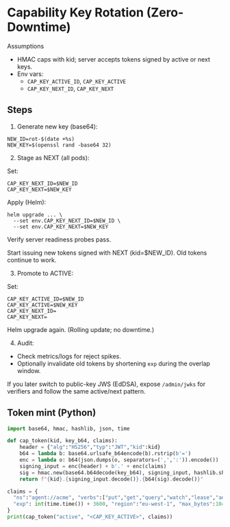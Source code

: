 # Capability Key Rotation (Zero-Downtime)

Assumptions
- HMAC caps with kid; server accepts tokens signed by active or next keys.
- Env vars:
  - `CAP_KEY_ACTIVE_ID`, `CAP_KEY_ACTIVE`
  - `CAP_KEY_NEXT_ID`, `CAP_KEY_NEXT`

## Steps

1) Generate new key (base64):

```
NEW_ID=rot-$(date +%s)
NEW_KEY=$(openssl rand -base64 32)
```

2) Stage as NEXT (all pods):

Set:

```
CAP_KEY_NEXT_ID=$NEW_ID
CAP_KEY_NEXT=$NEW_KEY
```

Apply (Helm):

```
helm upgrade ... \
  --set env.CAP_KEY_NEXT_ID=$NEW_ID \
  --set env.CAP_KEY_NEXT=$NEW_KEY
```

Verify server readiness probes pass.

Start issuing new tokens signed with NEXT (kid=$NEW_ID). Old tokens continue to work.

3) Promote to ACTIVE:

Set:

```
CAP_KEY_ACTIVE_ID=$NEW_ID
CAP_KEY_ACTIVE=$NEW_KEY
CAP_KEY_NEXT_ID=
CAP_KEY_NEXT=
```

Helm upgrade again. (Rolling update; no downtime.)

4) Audit:
- Check metrics/logs for reject spikes.
- Optionally invalidate old tokens by shortening `exp` during the overlap window.

If you later switch to public-key JWS (EdDSA), expose `/admin/jwks` for verifiers and follow the same active/next pattern.

## Token mint (Python)

```python
import base64, hmac, hashlib, json, time

def cap_token(kid, key_b64, claims):
    header = {"alg":"HS256","typ":"JWT","kid":kid}
    b64 = lambda b: base64.urlsafe_b64encode(b).rstrip(b'=')
    enc = lambda o: b64(json.dumps(o, separators=(',',':')).encode())
    signing_input = enc(header) + b'.' + enc(claims)
    sig = hmac.new(base64.b64decode(key_b64), signing_input, hashlib.sha256).digest()
    return f"{kid}.{signing_input.decode()}.{b64(sig).decode()}"

claims = {
  "ns":"agent://acme", "verbs":["put","get","query","watch","lease","admin"],
  "exp": int(time.time()) + 3600, "region":"eu-west-1", "max_bytes":1048576, "max_qps":200, "jti":"demo-1"
}
print(cap_token("active", "<CAP_KEY_ACTIVE>", claims))
```


